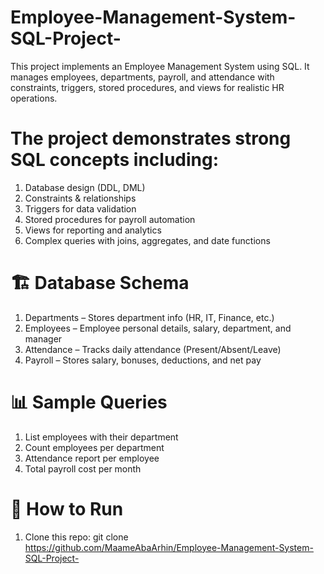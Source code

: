 # Employee-Management-System-SQL-Project-
This project implements an Employee Management System using SQL. It manages employees, departments, payroll, and attendance with constraints, triggers, stored procedures, and views for realistic HR operations.

# The project demonstrates strong SQL concepts including:
1. Database design (DDL, DML)
2. Constraints & relationships
3. Triggers for data validation
4. Stored procedures for payroll automation
5. Views for reporting and analytics
6. Complex queries with joins, aggregates, and date functions

# 🏗️ Database Schema
1. Departments – Stores department info (HR, IT, Finance, etc.)
2. Employees – Employee personal details, salary, department, and manager
3. Attendance – Tracks daily attendance (Present/Absent/Leave)
4. Payroll – Stores salary, bonuses, deductions, and net pay

# 📊 Sample Queries
1. List employees with their department
2. Count employees per department
3. Attendance report per employee
4. Total payroll cost per month

# 🚀 How to Run
1. Clone this repo:
git clone https://github.com/MaameAbaArhin/Employee-Management-System-SQL-Project-
